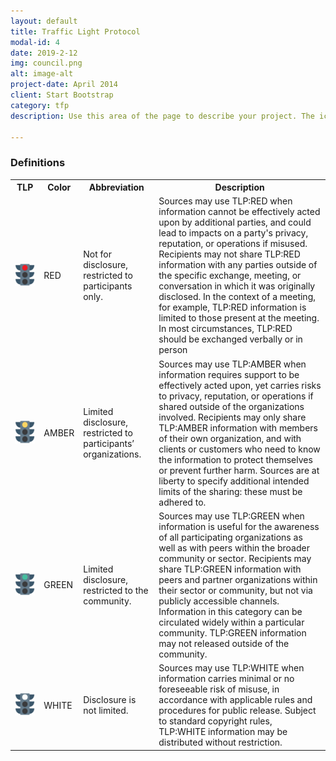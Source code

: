 ```yaml
---
layout: default
title: Traffic Light Protocol
modal-id: 4
date: 2019-2-12
img: council.png
alt: image-alt
project-date: April 2014
client: Start Bootstrap
category: tfp
description: Use this area of the page to describe your project. The icon above is part of a free icon set by <a href="https://sellfy.com/p/8Q9P/jV3VZ/">Flat Icons</a>. On their website, you can download their free set with 16 icons, or you can purchase the entire set with 146 icons for only $12!

---
```

### Definitions

<table class="table table-bordered">
	<tr>
		<th  class="text-center">TLP</th>
		<th  class="text-center">Color</th>
		<th  class="text-center">Abbreviation</th>
		<th  class="text-center">Description</th>
	</tr>
	<tr class="">
		<td class="red"><img src="/img/tlp/red.png" class="img-fluid" alt=""></td>
		<td>RED</td>
		<td>
		Not for disclosure, restricted to participants only.
		</td>
		<td>
			Sources may use TLP:RED when information cannot be effectively acted upon by additional parties, and could lead to impacts on a party's privacy, reputation, or operations if misused. Recipients may not share TLP:RED information with any parties outside of the specific exchange, meeting, or conversation in which it was originally disclosed. In the context of a meeting, for example, TLP:RED information is limited to those present at the meeting. In most circumstances, TLP:RED should be exchanged verbally or in person
		</td>
	</tr>
	<tr class="">
		<td class="amber"><img src="/img/tlp/yellow.png" class="img-fluid" alt=""></td>
		<td>AMBER</td>
		<td>
		 Limited disclosure, restricted to participants’ organizations.
		</td>
		<td>
			Sources may use TLP:AMBER when information requires support to be effectively acted upon, yet carries risks to privacy, reputation, or operations if shared outside of the organizations involved. Recipients may only share TLP:AMBER information with members of their own organization, and with clients or customers who need to know the information to protect themselves or prevent further harm. Sources are at liberty to specify additional intended limits of the sharing: these must be adhered to.
		</td>
	</tr>
	<tr class="">
		<td class="green"><img src="/img/tlp/green.png" class="img-fluid" alt=""></td>
		<td>GREEN</td>
		<td>
		Limited disclosure, restricted to the community.
		</td>
		<td>
			Sources may use TLP:GREEN when information is useful for the awareness of all participating organizations as well as with peers within the broader community or sector. Recipients may share TLP:GREEN information with peers and partner organizations within their sector or community, but not via publicly accessible channels. Information in this category can be circulated widely within a particular community. TLP:GREEN information may not released outside of the community.
		</td>
	</tr>
	<tr class="">
		<td class="white"><img src="/img/tlp/white.png" class="img-fluid" alt=""></td>
		<td>WHITE</td>
		<td>
		Disclosure is not limited.
		</td>
		<td>
			Sources may use TLP:WHITE when information carries minimal or no foreseeable risk of misuse, in accordance with applicable rules and procedures for public release. Subject to standard copyright rules, TLP:WHITE information may be distributed without restriction.
		</td>
	</tr>
</table>
